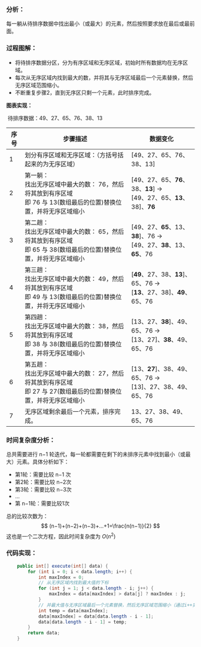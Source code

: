 ### 分析：

​	每一躺从待排序数据中找出最小（或最大）的元素，然后按照要求放在最后或最前面。

### 过程图解：

- 将待排序数据分区，分为有序区域和无序区域，初始时所有数据均在无序区域。
- 每次从无序区域内找到最大的数，并将其与无序区域最后一个元素替换，然后无序区域范围缩小。
- 不断重复步骤2，直到无序区只剩一个元素，此时排序完成。

**图表实现：**

​	待排序数据：49、27、65、76、38、13

| 序号 | 步骤描述                                                     | 数据变化                                                     |
| ---- | ------------------------------------------------------------ | ------------------------------------------------------------ |
| 1    | 划分有序区域和无序区域：（方括号括起来的为无序区域）         | [49、27、65、76、38、13]                                     |
| 2    | 第一躺：<br />找出无序区域中最大的数： 76，然后将其放到有序区域<br />即 76 与 13(数组最后的位置)替换位置，并将无序区域缩小 | [49、27、65、**76**、38、**13**] -><br />[49、27、65、**13**、38]、**76** |
| 3    | 第二趟：<br />找出无序区域中最大的数： 65，然后将其放到有序区域<br />即 65 与 38(数组最后的位置)替换位置，并将无序区域缩小 | [49、27、**65**、13、**38**]、76  -><br />[49、27、**38**、13、**65**、76 |
| 4    | 第三趟：<br />找出无序区域中最大的数： 49，然后将其放到有序区域<br />即 49 与 13(数组最后的位置)替换位置，并将无序区域缩小 | [**49**、27、38、**13**]、65、76  -><br />[**13**、27、38]、**49**、65、76 |
| 5    | 第四趟：<br />找出无序区域中最大的数： 38，然后将其放到有序区域<br />即 38 与 38(数组最后的位置)替换位置，并将无序区域缩小 | [13、27、**38**]、49、65、76  -><br />[13、27]、**38**、49、65、76 |
| 6    | 第五趟：<br />找出无序区域中最大的数： 27，然后将其放到有序区域<br />即 27 与 27(数组最后的位置)替换位置，并将无序区域缩小 | [13、**27**]、38、49、65、76  -><br />[13]、27、38、49、65、76 |
| 7    | 无序区域剩余最后一个元素，排序完成。                         | 13、27、38、49、65、76                                       |

### 时间复杂度分析：

总共需要进行 n−1 轮迭代，每一轮都需要在剩下的未排序元素中找到最小（或最大）元素。具体分析如下：

- 第1轮：需要比较 n−1 次
- 第2轮：需要比较 n−2次
- 第3轮：需要比较 n−3次
- ...
- 第 n−1轮：需要比较1次

总的比较次数为：
$$
(n−1)+(n−2)+(n−3)+...+1=\frac{n(n−1)}{2}
$$
这也是一个二次方程，因此时间复杂度为 $O(n^2)$



### 代码实现：

~~~ java
	public int[] execute(int[] data) {
        for (int i = 0; i < data.length; i++) {
            int maxIndex = 0;
            // 从无序区域内找到最大值的下标
            for (int j = 1; j < data.length - i; j++) {
                maxIndex = data[maxIndex] > data[j] ? maxIndex : j;
            }
            // 并最大值与无序区域最后一个元素替换，然后无序区域范围缩小（通过i++实现）
            int temp = data[maxIndex];
            data[maxIndex] = data[data.length - i - 1];
            data[data.length - i - 1] = temp;
        }
        return data;
    }
~~~



​	



​	

​	





​	

​	

​	



​	

​	

​	 



​	

​	

​	



​	

​	

​	



